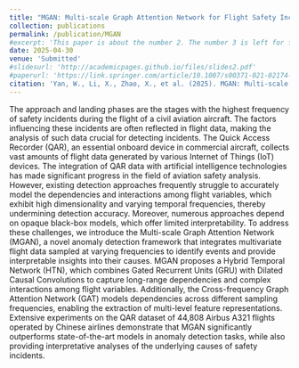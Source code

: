 ```yaml
---
title: "MGAN: Multi-scale Graph Attention Network for Flight Safety Incidents Detection"
collection: publications
permalink: /publication/MGAN
#excerpt: 'This paper is about the number 2. The number 3 is left for future work.'
date: 2025-04-30
venue: 'Submitted'
#slidesurl: 'http://academicpages.github.io/files/slides2.pdf'
#paperurl: 'https://link.springer.com/article/10.1007/s00371-021-02174-7'
citation: 'Yan, W., Li, X., Zhao, X., et al. (2025). MGAN: Multi-scale Graph Attention Network for Flight Safety Incidents Detection.(Submitted)'
---
```


The approach and landing phases are the stages with the highest frequency of safety incidents during the flight of a civil aviation aircraft. The factors influencing these incidents are often reflected in flight data, making the analysis of such data crucial for detecting incidents. The Quick Access Recorder (QAR), an essential onboard device in commercial aircraft, collects vast amounts of flight data generated by various Internet of Things (IoT) devices. The integration of QAR data with artificial intelligence technologies has made significant progress in the field of aviation safety analysis. However, existing detection approaches frequently struggle to accurately model the dependencies and interactions among flight variables, which exhibit high dimensionality and varying temporal frequencies, thereby undermining detection accuracy. Moreover, numerous approaches depend on opaque black-box models, which offer limited interpretability. To address these challenges, we introduce the Multi-scale Graph Attention Network (MGAN), a novel anomaly detection framework that integrates multivariate flight data sampled at varying frequencies to identify events and provide interpretable insights into their causes. MGAN proposes a Hybrid Temporal Network (HTN), which combines Gated Recurrent Units (GRU) with Dilated Causal Convolutions to capture long-range dependencies and complex interactions among flight variables. Additionally, the Cross-frequency Graph Attention Network (GAT) models dependencies across different sampling frequencies, enabling the extraction of multi-level feature representations. Extensive experiments on the QAR dataset of 44,808 Airbus A321 flights operated by Chinese airlines demonstrate that MGAN significantly outperforms state-of-the-art models in anomaly detection tasks, while also providing interpretative analyses of the underlying causes of safety incidents.
